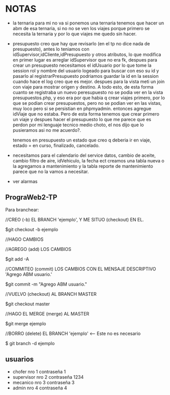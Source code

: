 # NOTAS

* la ternaria para mi no va si ponemos una ternaria tenemos que hacer
    un abm de esa ternaria, si no no se ven los viajes porque primero se necesita la ternaria y por lo que viajes me quedo sin hacer.

* presupuesto creo que hay que revisarlo (en el tp no dice nada 
    de presupuesto), antes lo teniamos con
    idSupervisor,idCliente,idPresupuesto y otros atributos, lo que modifica en primer lugar es arreglar idSupervisor que no era fk, despues para crear un presupuesto necesitamos el idUsuario por lo que tome la session rol y nombre del usuario logeado para buscar con eso su id y pasarlo al registrarPresupuesto podriamos guardar la id en la session  cuando hace el log creo que es mejor.
    despues para la vista meti un join con viaje para mostrar origen y destino.
    A todo esto, de esta forma cuanto se registraba un nuevo peresupuesto no se podia ver en la vista presupuestos.php, y eso era por que habia q crear viajes primero, por lo que se podian crear presupuestos, pero no se podian ver en las vistas, muy loco pero si se persistian en phpmyadmin.
    entonces agregue idViaje que no estaba. Pero de esta forma tenemos que crear primero un viaje y despues hacer el presupuesto lo que me parece que es perdon por mi lenguaje tecnico medio choto, el nos dijo que lo pusieramos asi no me acuerdo?. 
    
    tenemos en presupuesto un estado que creo q deberia ir en viaje, estado = en curso, finalizado, cancelado.


* necesitamos para el calendario del service datos, cambio de aceite, cambio filtro de aire, idVehiculo, la fecha ect creamos una tabla nueva o la agregamos a mantenimiento y la tabla reporte de mantenimiento parece que no la vamos a necesitar. 

* ver alarmas

## PrograWeb2-TP

Para branchear:

//CREO (-b) EL BRANCH 'ejemplo', Y ME SITUO (checkout) EN EL.

$git checkout -b ejemplo

//HAGO CAMBIOS

//AGREGO (add) LOS CAMBIOS

$git add -A

//COMMITEO (commit) LOS CAMBIOS CON EL MENSAJE DESCRIPTIVO 'Agrego ABM usuario.'

$git commit -m "Agrego ABM usuario."

//VUELVO (checkout) AL BRANCH MASTER

$git checkout master

//HAGO EL MERGE (merge) AL MASTER

$git merge ejemplo

//BORRO (delete) EL BRANCH 'ejemplo' <-- Este no es necesario

$ git branch -d ejemplo

## usuarios

* chofer     nro 1 contraseña 1
* supervisor nro 2 contraseña 1234
* mecanico   nro 3 contraseña 3
* admin      nro 4 contraseña 4



